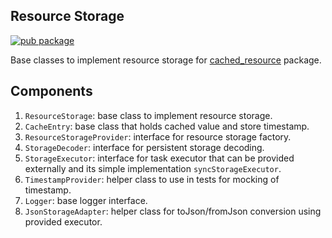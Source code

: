 ## Resource Storage
[![pub package](https://img.shields.io/pub/v/resource_storage.svg)](https://pub.dev/packages/resource_storage)

Base classes to implement resource storage for [cached_resource](https://pub.dev/packages/cached_resource) package.

## Components

1. `ResourceStorage`: base class to implement resource storage.
2. `CacheEntry`: base class that holds cached value and store timestamp.
3. `ResourceStorageProvider`: interface for resource storage factory.
4. `StorageDecoder`: interface for persistent storage decoding.
5. `StorageExecutor`: interface for task executor that can be provided externally and its simple implementation `syncStorageExecutor`.
6. `TimestampProvider`: helper class to use in tests for mocking of timestamp.
7. `Logger`: base logger interface.
8. `JsonStorageAdapter`: helper class for toJson/fromJson conversion using provided executor.